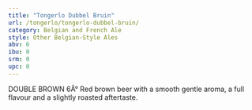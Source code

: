 ```yaml
---
title: "Tongerlo Dubbel Bruin"
url: /tongerlo/tongerlo-dubbel-bruin/
category: Belgian and French Ale
style: Other Belgian-Style Ales
abv: 6
ibu: 0
srm: 0
upc: 0
---
```

DOUBLE BROWN 6Â°
Red brown beer with a smooth gentle aroma, a full flavour and a slightly roasted aftertaste.
